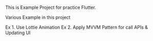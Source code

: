 This is Example Project for practice Flutter.

Various Example in this project

Ex 1. Use Lottie Animation
Ex 2. Apply MVVM Pattern for call APIs & Updating UI
